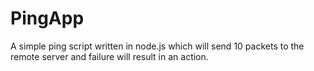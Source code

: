 # PingApp
A simple ping script written in node.js which will send 10 packets to the remote server and failure will result in an action.

